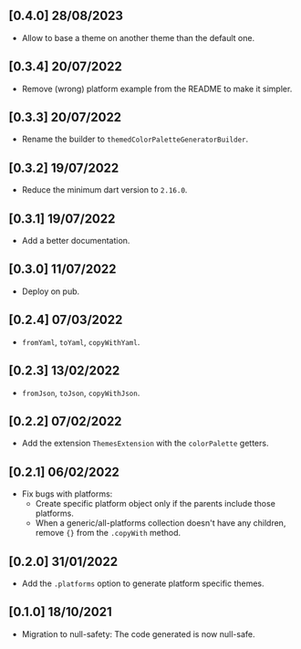 ## [0.4.0] 28/08/2023

- Allow to base a theme on another theme than the default one.

## [0.3.4] 20/07/2022

- Remove (wrong) platform example from the README to make it simpler.

## [0.3.3] 20/07/2022

- Rename the builder to `themedColorPaletteGeneratorBuilder`.

## [0.3.2] 19/07/2022

- Reduce the minimum dart version to `2.16.0`.

## [0.3.1] 19/07/2022

- Add a better documentation.

## [0.3.0] 11/07/2022

- Deploy on pub.

## [0.2.4] 07/03/2022

- `fromYaml`, `toYaml`, `copyWithYaml`.

## [0.2.3] 13/02/2022

- `fromJson`, `toJson`, `copyWithJson`.

## [0.2.2] 07/02/2022

- Add the extension `ThemesExtension` with the `colorPalette` getters.

## [0.2.1] 06/02/2022

- Fix bugs with platforms:
  - Create specific platform object only if the parents include those platforms.
  - When a generic/all-platforms collection doesn't have any children, remove `{}` from the `.copyWith` method.

## [0.2.0] 31/01/2022

- Add the `.platforms` option to generate platform specific themes.

## [0.1.0] 18/10/2021

- Migration to null-safety: The code generated is now null-safe.

